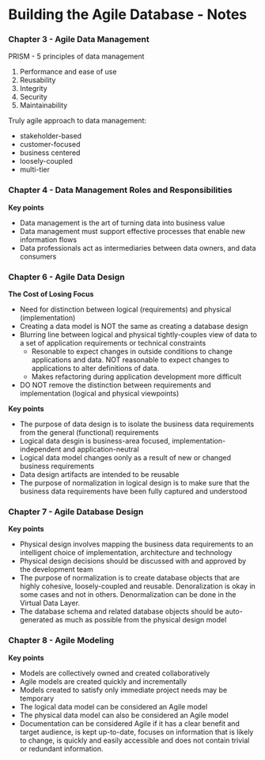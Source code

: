 # Building the Agile Database - Notes

### Chapter 3 - Agile Data Management

PRISM - 5 principles of data management
1. Performance and ease of use
2. Reusability
3. Integrity
4. Security
5. Maintainability

Truly agile approach to data management:
- stakeholder-based
- customer-focused
- business centered
- loosely-coupled
- multi-tier


### Chapter 4 - Data Management Roles and Responsibilities

**Key points**
- Data management is the art of turning data into business value
- Data management must support effective processes that enable new information flows
- Data professionals act as intermediaries between data owners, and data consumers


### Chapter 6 - Agile Data Design

**The Cost of Losing Focus**
- Need for distinction between logical (requirements) and physical (implementation)
- Creating a data model is NOT the same as creating a database design
- Blurring line between logical and physical tightly-couples view of data to a set of application requirements or technical constraints
  - Resonable to expect changes in outside conditions to change applications and data. NOT reasonable to expect changes to applications
    to alter definitions of data.
  - Makes refactoring during application development more difficult
- DO NOT remove the distinction between requirements and implementation (logical and physical viewpoints)

**Key points**
- The purpose of data design is to isolate the business data requirements from the general (functional) requirements
- Logical data desgin is business-area focused, implementation-independent and application-neutral
- Logical data model changes oonly as a result of new or changed business requirements
- Data design artifacts are intended to be reusable
- The purpose of normalization in logical design is to make sure that the business data requirements
  have been fully captured and understood


### Chapter 7 - Agile Database Design

**Key points**
- Physical design involves mapping the business data requirements to an intelligent choice of 
  implementation, architecture and technology
- Physical design decisions should be discussed with and approved by the development team
- The purpose of normalization is to create database objects that are highly cohesive, loosely-coupled and reusable. 
  Denoralization is okay in some cases and not in others. Denormalization can be done in the Virtual Data Layer.
- The database schema and related database objects should be auto-generated as much as possible from the 
  physical design model


### Chapter 8 - Agile Modeling

**Key points**
- Models are collectively owned and created collaboratively
- Agile models are created quickly and incrementally
- Models created to satisfy only immediate project needs may be temporary
- The logical data model can be considered an Agile model
- The physical data model can also be considered an Agile model
- Documentation can be considered Agile if it has a clear benefit and target audience, is kept
  up-to-date, focuses on information that is likely to change, is quickly and easily accessible
  and does not contain trivial or redundant information.
